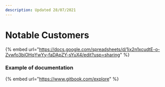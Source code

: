 ```yaml
---
description: Updated 28/07/2021
---
```


# Notable Customers

{% embed url="https://docs.google.com/spreadsheets/d/1ix2n1xcudtE-o-Zvwfo3biOHqYwYy-faDApZY-sYuX4/edit?usp=sharing" %}

### Example of documentation

{% embed url="https://www.gitbook.com/explore" %}
